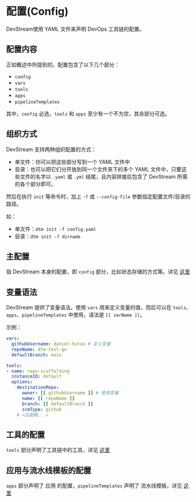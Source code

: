 # 配置(Config)

DevStream使用 YAML 文件来声明 DevOps 工具链的配置。

## 配置内容

正如概述中所提到的，配置包含了以下几个部分：

- `config`
- `vars`
- `tools`
- `apps`
- `pipelineTemplates`

其中，`config` 必选，`tools` 和 `apps` 至少有一个不为空，其余部分可选。

## 组织方式

DevStream 支持两种组织配置的方式：

- 单文件：你可以把这些部分写到一个 YAML 文件中
- 目录：也可以把它们分开放到同一个文件夹下的多个 YAML 文件中，只要这些文件的名字以 `.yaml` 或 `.yml` 结尾，且内容拼接后包含了 DevStream 所需的各个部分即可。

然后在执行 `init` 等命令时，加上 `-f` 或 `--config-file` 参数指定配置文件/目录的路径。

如：

- 单文件：`dtm init -f config.yaml`
- 目录：`dtm init -f dirname`

## 主配置

指 DevStream 本身的配置，即 `config` 部分，比如状态存储的方式等。详见 [这里](./state.zh.md)

## 变量语法

DevStream 提供了变量语法。使用 `vars` 用来定义变量的值，而后可以在 `tools`、`apps`、`pipelineTemplates` 中使用，语法是 `[[ varName ]]`。

示例：

```yaml
vars:
  githubUsername: daniel-hutao # 定义变量
  repoName: dtm-test-go
  defaultBranch: main

tools:
- name: repo-scaffolding
  instanceID: default
  options:
    destinationRepo:
      owner: [[ githubUsername ]] # 使用变量
      name: [[ repoName ]]
      branch: [[ defaultBranch ]]
      scmType: github
    # <后面略...>
```

## 工具的配置

`tools` 部分声明了工具链中的工具，详见 [这里](./tools.zh.md)

## 应用与流水线模板的配置

`apps` 部分声明了 应用 的配置，`pipelineTemplates` 声明了 流水线模板，详见 [这里](./apps.zh.md)
